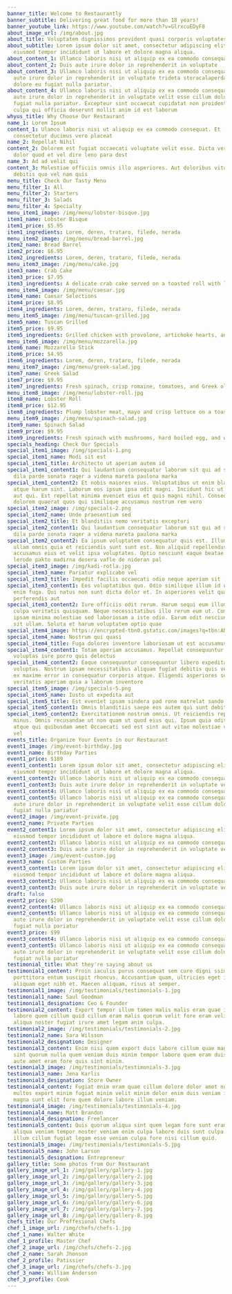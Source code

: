 ```yaml
---
banner_title: Welcome to Restaurantly
banner_subtitle: Delivering great food for more than 18 years!
banner_youtube_link: https://www.youtube.com/watch?v=GlrxcuEDyF8
about_image_url: /img/about.jpg
about_title: Voluptatem dignissimos provident quasi corporis voluptates sit assumenda.
about_subtitle: Lorem ipsum dolor sit amet, consectetur adipiscing elit, sed do
  eiusmod tempor incididunt ut labore et dolore magna aliqua.
about_content_1: Ullamco laboris nisi ut aliquip ex ea commodo consequat.
about_content_2: Duis aute irure dolor in reprehenderit in voluptate
about_content_3: Ullamco laboris nisi ut aliquip ex ea commodo consequat. Duis
  aute irure dolor in reprehenderit in voluptate trideta storacalaperda mastiro
  dolore eu fugiat nulla pariatur.
about_content_4: Ullamco laboris nisi ut aliquip ex ea commodo consequat. Duis
  aute irure dolor in reprehenderit in voluptate velit esse cillum dolore eu
  fugiat nulla pariatur. Excepteur sint occaecat cupidatat non proident, sunt in
  culpa qui officia deserunt mollit anim id est laborum
whyus_title: Why Choose Our Restaurant
name_1: Lorem Ipsum
content_1: Ulamco laboris nisi ut aliquip ex ea commodo consequat. Et
  consectetur ducimus vero placeat
name_2: Repellat Nihil
content_2: Dolorem est fugiat occaecati voluptate velit esse. Dicta veritatis
  dolor quod et vel dire leno para dest
name_3: Ad ad velit qui
content_3: Molestiae officiis omnis illo asperiores. Aut doloribus vitae sunt
  debitis quo vel nam quis
menu_title: Check Our Tasty Menu
menu_filter_1: All
menu_filter_2: Starters
menu_filter_3: Salads
menu_filter_4: Specialty
menu_item1_image: /img/menu/lobster-bisque.jpg
item1_name: Lobster Bisque
item1_price: $5.95
item1_ingredients: Lorem, deren, trataro, filede, nerada
menu_item2_image: /img/menu/bread-barrel.jpg
item2_name: Bread Barrel
item2_price: $6.95
item2_ingredients: Lorem, deren, trataro, filede, nerada
menu_item3_image: /img/menu/cake.jpg
item3_name: Crab Cake
item3_price: $7.95
item3_ingredients: A delicate crab cake served on a toasted roll with lettuce and tartar sauce
menu_item4_image: /img/menu/caesar.jpg
item4_name: Caesar Selections
item4_price: $8.95
item4_ingredients: Lorem, deren, trataro, filede, nerada
menu_item5_image: /img/menu/tuscan-grilled.jpg
item5_name: Tuscan Grilled
item5_price: $9.95
item5_ingredients: Grilled chicken with provolone, artichoke hearts, and roasted red pesto
menu_item6_image: /img/menu/mozzarella.jpg
item6_name: Mozzarella Stick
item6_price: $4.95
item6_ingredients: Lorem, deren, trataro, filede, nerada
menu_item7_image: /img/menu/greek-salad.jpg
item7_name: Greek Salad
item7_price: $9.95
item7_ingredients: Fresh spinach, crisp romaine, tomatoes, and Greek olives
menu_item8_image: /img/menu/lobster-roll.jpg
item8_name: Lobster Roll
item8_price: $12.95
item8_ingredients: Plump lobster meat, mayo and crisp lettuce on a toasted bulky roll
menu_item9_image: /img/menu/spinach-salad.jpg
item9_name: Spinach Salad
item9_price: $9.95
item9_ingredients: Fresh spinach with mushrooms, hard boiled egg, and warm bacon vinaigrette
specials_heading: Check Our Specials
special_item1_image: /img/specials-1.png
special_item1_name: Modi sit est
special_item1_title: Architecto ut aperiam autem id
special_item1_content1: Qui laudantium consequatur laborum sit qui ad sapiente
  dila parde sonata raqer a videna mareta paulona marka
special_item1_content2: Et nobis maiores eius. Voluptatibus ut enim blanditiis
  atque harum sint. Laborum eos ipsum ipsa odit magni. Incidunt hic ut molestiae
  aut qui. Est repellat minima eveniet eius et quis magni nihil. Consequatur
  dolorem quaerat quos qui similique accusamus nostrum rem vero
special_item2_image: /img/specials-2.png
special_item2_name: Unde praesentium sed
special_item2_title: Et blanditiis nemo veritatis excepturi
special_item2_content1: Qui laudantium consequatur laborum sit qui ad sapiente
  dila parde sonata raqer a videna mareta paulona marka
special_item2_content2: Ea ipsum voluptatem consequatur quis est. Illum error
  ullam omnis quia et reiciendis sunt sunt est. Non aliquid repellendus itaque
  accusamus eius et velit ipsa voluptates. Optio nesciunt eaque beatae accusamus
  lerode pakto madirna desera vafle de nideran pal
special_item3_image: /img/kadi-rotla.jpg
special_item3_name: Pariatur explicabo vel
special_item3_title: Impedit facilis occaecati odio neque aperiam sit
special_item3_content1: Eos voluptatibus quo. Odio similique illum id quidem non
  enim fuga. Qui natus non sunt dicta dolor et. In asperiores velit quaerat
  perferendis aut
special_item3_content2: Iure officiis odit rerum. Harum sequi eum illum corrupti
  culpa veritatis quisquam. Neque necessitatibus illo rerum eum ut. Commodi
  ipsam minima molestiae sed laboriosam a iste odio. Earum odit nesciunt fugiat
  sit ullam. Soluta et harum voluptatem optio quae
special_item4_image: https://encrypted-tbn0.gstatic.com/images?q=tbn:ANd9GcTl68A1UCZNE1Xc85PcYT3JJj7gO7u_xylelQ&usqp=CAU
special_item4_name: Nostrum qui quasi
special_item4_title: Fuga dolores inventore laboriosam ut est accusamus laboriosam dolore
special_item4_content1: Totam aperiam accusamus. Repellat consequuntur iure
  voluptas iure porro quis delectus
special_item4_content2: Eaque consequuntur consequuntur libero expedita in
  voluptas. Nostrum ipsam necessitatibus aliquam fugiat debitis quis velit. Eum
  ex maxime error in consequatur corporis atque. Eligendi asperiores sed qui
  veritatis aperiam quia a laborum inventore
special_item5_image: /img/specials-5.png
special_item5_name: Iusto ut expedita aut
special_item5_title: Est eveniet ipsam sindera pad rone matrelat sando reda
special_item5_content1: Omnis blanditiis saepe eos autem qui sunt debitis porro quia.
special_item5_content2: Exercitationem nostrum omnis. Ut reiciendis repudiandae
  minus. Omnis recusandae ut non quam ut quod eius qui. Ipsum quia odit vero
  atque qui quibusdam amet Occaecati sed est sint aut vitae molestiae voluptate
  vel
events_title: Organize Your Events in our Restaurant
event1_image: /img/event-birthday.jpg
event1_name: Birthday Parties
event1_price: $189
event1_content1: Lorem ipsum dolor sit amet, consectetur adipiscing elit, sed do
  eiusmod tempor incididunt ut labore et dolore magna aliqua.
event1_content2: Ullamco laboris nisi ut aliquip ex ea commodo consequat.
event1_content3: Duis aute irure dolor in reprehenderit in voluptate velit.
event1_content4: Ullamco laboris nisi ut aliquip ex ea commodo consequat.
event1_content5: Ullamco laboris nisi ut aliquip ex ea commodo consequat. Duis
  aute irure dolor in reprehenderit in voluptate velit esse cillum dolore eu
  fugiat nulla pariatur
event2_image: /img/event-private.jpg
event2_name: Private Parties
event2_content1: Lorem ipsum dolor sit amet, consectetur adipiscing elit, sed do
  eiusmod tempor incididunt ut labore et dolore magna aliqua.
event2_content2: Ullamco laboris nisi ut aliquip ex ea commodo consequat.
event2_content3: Duis aute irure dolor in reprehenderit in voluptate velit.
event3_image: /img/event-custom.jpg
event3_name: Custom Parties
event3_content1: Lorem ipsum dolor sit amet, consectetur adipiscing elit, sed do
  eiusmod tempor incididunt ut labore et dolore magna aliqua.
event3_content2: Ullamco laboris nisi ut aliquip ex ea commodo consequat.
event3_content3: Duis aute irure dolor in reprehenderit in voluptate velit.
draft: false
event2_price: $290
event2_content4: Ullamco laboris nisi ut aliquip ex ea commodo consequat.
event2_content5: Ullamco laboris nisi ut aliquip ex ea commodo consequat. Duis
  aute irure dolor in reprehenderit in voluptate velit esse cillum dolore eu
  fugiat nulla pariatur
event3_price: $99
event3_content4: Ullamco laboris nisi ut aliquip ex ea commodo consequat.
event3_content5: Ullamco laboris nisi ut aliquip ex ea commodo consequat. Duis
  aute irure dolor in reprehenderit in voluptate velit esse cillum dolore eu
  fugiat nulla pariatur
testimonial_title: What they're saying about us
testimonial1_content: Proin iaculis purus consequat sem cure digni ssim donec
  porttitora entum suscipit rhoncus. Accusantium quam, ultricies eget id,
  aliquam eget nibh et. Maecen aliquam, risus at semper.
testimonial1_image: /img/testimonials/testimonials-1.jpg
testimonial1_name: Saul Goodman
testimonial1_designation: Ceo & Founder
testimonial2_content: Export tempor illum tamen malis malis eram quae irure esse
  labore quem cillum quid cillum eram malis quorum velit fore eram velit sunt
  aliqua noster fugiat irure amet legam anim culpa.
testimonial2_image: /img/testimonials/testimonials-2.jpg
testimonial2_name: Sara Wilsson
testimonial2_designation: Designer
testimonial3_content: Enim nisi quem export duis labore cillum quae magna enim
  sint quorum nulla quem veniam duis minim tempor labore quem eram duis noster
  aute amet eram fore quis sint minim.
testimonial3_image: /img/testimonials/testimonials-3.jpg
testimonial3_name: Jena Karlis
testimonial3_designation: Store Owner
testimonial4_content: Fugiat enim eram quae cillum dolore dolor amet nulla culpa
  multos export minim fugiat minim velit minim dolor enim duis veniam ipsum anim
  magna sunt elit fore quem dolore labore illum veniam.
testimonial4_image: /img/testimonials/testimonials-4.jpg
testimonial4_name: Matt Brandon
testimonial4_designation: Freelancer
testimonial5_content: Quis quorum aliqua sint quem legam fore sunt eram irure
  aliqua veniam tempor noster veniam enim culpa labore duis sunt culpa nulla
  illum cillum fugiat legam esse veniam culpa fore nisi cillum quid.
testimonial5_image: /img/testimonials/testimonials-5.jpg
testimonial5_name: John Larson
testimonial5_designation: Entrepreneur
gallery_title: Some photos from Our Restaurant
gallery_image_url_1: /img/gallery/gallery-1.jpg
gallery_image_url_2: /img/gallery/gallery-2.jpg
gallery_image_url_3: /img/gallery/gallery-3.jpg
gallery_image_url_4: /img/gallery/gallery-4.jpg
gallery_image_url_5: /img/gallery/gallery-5.jpg
gallery_image_url_6: /img/gallery/gallery-6.jpg
gallery_image_url_7: /img/gallery/gallery-7.jpg
gallery_image_url_8: /img/gallery/gallery-8.jpg
chefs_title: Our Proffesional Chefs
chef_1_image_url: /img/chefs/chefs-1.jpg
chef_1_name: Walter White
chef_1_profile: Master Chef
chef_2_image_url: /img/chefs/chefs-2.jpg
chef_2_name: Sarah Jhonson
chef_2_profile: Patissier
chef_3_image_url: /img/chefs/chefs-3.jpg
chef_3_name: William Anderson
chef_3_profile: Cook
---
```

